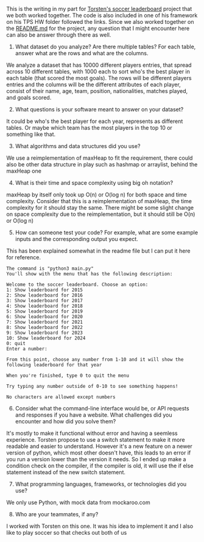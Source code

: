 This is the writing in my part for [Torsten's soccer leaderboard](https://github.com/TheEvergreenStateCollege/upper-division-cs-24-25/tree/main/tps-24au/assignments/EvergreenTor/finalProject/src) project that we both worked together. The code is also included in one of his framework on his TPS HW folder followed the links. Since we also worked together on the [README.md](https://github.com/TheEvergreenStateCollege/upper-division-cs-24-25/blob/main/tps-24au/assignments/EvergreenTor/finalProject/src/README.md) for the project, any question that I might encounter here can also be answer through there as well.

1. What dataset do you analyze? Are there multiple tables? For each table, answer what are the rows and what are the columns.

We analyze a dataset that has 10000 different players entries, that spread across 10 different tables, with 1000 each to sort who's the best player in each table (that scored the most goals). The rows will be different players entries and the columns will be the different attributes of each player, consist of their name, age, team, position, nationalities, matches played, and goals scored.

2. What questions is your software meant to answer on your dataset?

It could be who's the best player for each year, represents as different tables. Or maybe which team has the most players in the top 10 or something like that.

3. What algorithms and data structures did you use?

We use a reimplementation of maxHeap to fit the requirement, there could also be other data structure in play such as hashmap or arraylist, behind the maxHeap one

4. What is their time and space complexity using big oh notation?

maxHeap by itself only took up O(n) or O(log n) for both space and time complexity. Consider that this is a reimplementation of maxHeap, the time complexity for it should stay the same. There might be some slight change on space complexity due to the reimplementation, but it should still be O(n) or O(log n)

5. How can someone test your code? For example, what are some example inputs and the corresponding output you expect.

This has been explained somewhat in the readme file but I can put it here for reference.

```
The command is "python3 main.py"
You'll show with the menu that has the following description:

Welcome to the soccer leaderboard. Choose an option:
1: Show leaderboard for 2015
2: Show leaderboard for 2016
3: Show leaderboard for 2017
4: Show leaderboard for 2018
5: Show leaderboard for 2019
6: Show leaderboard for 2020
7: Show leaderboard for 2021
8: Show leaderboard for 2022
9: Show leaderboard for 2023
10: Show leaderboard for 2024
0: quit
Enter a number:

From this point, choose any number from 1-10 and it will show the following leaderboard for that year

When you're finished, type 0 to quit the menu

Try typing any number outside of 0-10 to see something happens!

No characters are allowed except numbers
```

6. Consider what the command-line interface would be, or API requests and responses if you have a website.
What challenges did you encounter and how did you solve them?

It's mostly to make it functional without error and having a seemless experience. Torsten propose to use a switch statement to make it more readable and easier to understand. However it's a new feature on a newer version of python, which most other doesn't have, this leads to an error if you run a version lower than the version it needs. So I ended up make a condition check on the compiler, if the compiler is old, it will use the if else statement instead of the new switch statement.

7. What programming languages, frameworks, or technologies did you use?

We only use Python, with mock data from mockaroo.com

8. Who are your teammates, if any?

I worked with Torsten on this one. It was his idea to implement it and I also like to play soccer so that checks out both of us